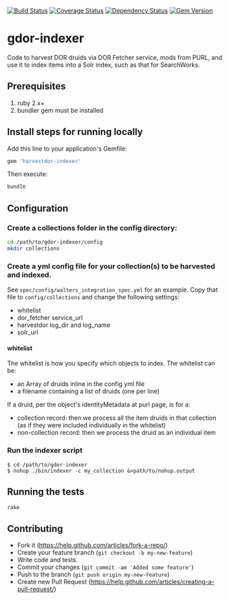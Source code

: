 [![Build Status](https://travis-ci.org/sul-dlss/gdor-indexer.svg)](https://travis-ci.org/sul-dlss/gdor-indexer) [![Coverage Status](https://coveralls.io/repos/sul-dlss/gdor-indexer/badge.svg?branch=master&service=github)](https://coveralls.io/github/sul-dlss/gdor-indexer?branch=master) [![Dependency Status](https://gemnasium.com/sul-dlss/gdor-indexer.svg)](https://gemnasium.com/sul-dlss/gdor-indexer) [![Gem Version](https://badge.fury.io/rb/gdor-indexer.svg)](http://badge.fury.io/rb/gdor-indexer)

# gdor-indexer

Code to harvest DOR druids via DOR Fetcher service, mods from PURL, and use it to index items into a Solr index, such as that for SearchWorks.

## Prerequisites

1. ruby 2.x+
2. bundler gem must be installed

## Install steps for running locally

Add this line to your application's Gemfile:
```ruby
gem 'harvestdor-indexer'
```

Then execute:
```bash
bundle
```

## Configuration

### Create a collections folder in the config directory:

```bash
cd /path/to/gdor-indexer/config
mkdir collections
```

### Create a yml config file for your collection(s) to be harvested and indexed.

See `spec/config/walters_integration_spec.yml` for an example.  Copy that file to `config/collections` and change the following settings:

* whitelist
* dor_fetcher service_url
* harvestdor log_dir and log_name
* solr_url

#### whitelist

The whitelist is how you specify which objects to index.  The whitelist can be:

* an Array of druids inline in the config yml file
* a filename containing a list of druids (one per line)

If a druid, per the object's identityMetadata at purl page, is for a:

* collection record: then we process all the item druids in that collection (as if they were included individually in the whitelist)
* non-collection record: then we process the druid as an individual item

### Run the indexer script

    $ cd /path/to/gdor-indexer
    $ nohup ./bin/indexer -c my_collection &>path/to/nohup.output

## Running the tests

`rake`

## Contributing

* Fork it (https://help.github.com/articles/fork-a-repo/)
* Create your feature branch (`git checkout -b my-new-feature`)
* Write code and tests.
* Commit your changes (`git commit -am 'Added some feature'`)
* Push to the branch (`git push origin my-new-feature`)
* Create new Pull Request (https://help.github.com/articles/creating-a-pull-request/)

